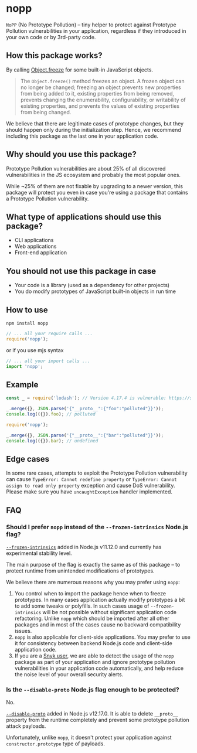 # nopp

`NoPP` (No Prototype Pollution) – tiny helper to protect against Prototype
Pollution vulnerabilities in your application, regardless if they introduced in
your own code or by 3rd-party code.

## How this package works?

By calling [Object.freeze](https://developer.mozilla.org/en-US/docs/Web/JavaScript/Reference/Global_Objects/Object/freeze)
for some built-in JavaScript objects.

> The `Object.freeze()` method freezes an object. A frozen object can no longer be changed; freezing an object prevents new properties from being added to it, existing properties from being removed, prevents changing the enumerability, configurability, or writability of existing properties, and prevents the values of existing properties from being changed.

We believe that there are legitimate cases of prototype changes, but they should
happen only during the initialization step. Hence, we recommend including
this package as the last one in your application code.

## Why should you use this package?

Prototype Pollution vulnerabilities are about 25% of all discovered
vulnerabilities in the JS ecosystem and probably the most popular ones.

While ~25% of them are not fixable by upgrading to a newer version, this
package will protect you even in case you're using a package that contains
a Prototype Pollution vulnerability.

## What type of applications should use this package?

- CLI applications
- Web applications
- Front-end application

## You should not use this package in case

- Your code is a library (used as a dependency for other projects)
- You do modify prototypes of JavaScript built-in objects in run time

## How to use

```shell
npm install nopp
```

```javascript
// ... all your require calls ...
require('nopp');
```

or if you use mjs syntax

```javascript
// ... all your import calls ...
import 'nopp';
```

## Example

```javascript
const _ = require('lodash'); // Version 4.17.4 is vulnerable: https://security.snyk.io/vuln/npm:lodash:20180130

_.merge({}, JSON.parse('{"__proto__":{"foo":"polluted"}}'));
console.log(({}).foo); // polluted

require('nopp');

_.merge({}, JSON.parse('{"__proto__":{"bar":"polluted"}}'));
console.log(({}).bar); // undefined

```

## Edge cases

In some rare cases, attempts to exploit the Prototype Pollution vulnerability
can cause `TypeError: Cannot redefine property` or
`TypeError: Cannot assign to read only property` exception and cause DoS
vulnerability. Please make sure you have `uncaughtException` handler
implemented.

## FAQ

### Should I prefer `nopp` instead of the `--frozen-intrinsics` Node.js flag?

[`--frozen-intrinsics`](https://nodejs.org/docs/latest-v17.x/api/cli.html#--frozen-intrinsics) added in Node.js v11.12.0 and currently has experimental stability level.

The main purpose of the flag is exactly the same as of this package – to protect runtime from unintended modifications of prototypes.

We believe there are numerous reasons why you may prefer using `nopp`:

1. You control when to import the package hence when to freeze prototypes. In many cases application actually modify prototypes a bit to add some tweaks or polyfills. In such cases usage of `--frozen-intrinsics` will be not possible without significant application code refactoring. Unlike `nopp` which should be imported after all other packages and in most of the cases cause no backward compatibility issues.
2. `nopp` is also applicable for client-side applications. You may prefer to use it for consistency between backend Node.js code and client-side application code.
3. If you are a [Snyk user](https://snyk.io), we are able to detect the usage of the `nopp` package as part of your application and ignore prototype pollution vulnerabilities in your application code automatically, and help reduce the noise level of your overall security alerts.

### Is the `--disable-proto` Node.js flag enough to be protected?

No.

[`--disable-proto`](https://nodejs.org/docs/latest-v17.x/api/cli.html#--disable-protomode) added in Node.js v12.17.0. It is able to delete `__proto__` property from the runtime completely and prevent some prototype pollution attack payloads.

Unfortunately, unlike `nopp`, it doesn't protect your application against `constructor.prototype` type of payloads.
